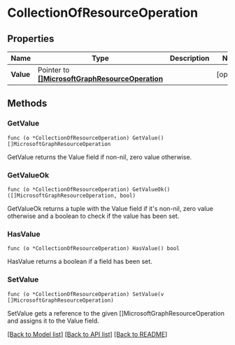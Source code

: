 # CollectionOfResourceOperation

## Properties

Name | Type | Description | Notes
------------ | ------------- | ------------- | -------------
**Value** | Pointer to [**[]MicrosoftGraphResourceOperation**](microsoft.graph.resourceOperation.md) |  | [optional] 

## Methods

### GetValue

`func (o *CollectionOfResourceOperation) GetValue() []MicrosoftGraphResourceOperation`

GetValue returns the Value field if non-nil, zero value otherwise.

### GetValueOk

`func (o *CollectionOfResourceOperation) GetValueOk() ([]MicrosoftGraphResourceOperation, bool)`

GetValueOk returns a tuple with the Value field if it's non-nil, zero value otherwise
and a boolean to check if the value has been set.

### HasValue

`func (o *CollectionOfResourceOperation) HasValue() bool`

HasValue returns a boolean if a field has been set.

### SetValue

`func (o *CollectionOfResourceOperation) SetValue(v []MicrosoftGraphResourceOperation)`

SetValue gets a reference to the given []MicrosoftGraphResourceOperation and assigns it to the Value field.


[[Back to Model list]](../README.md#documentation-for-models) [[Back to API list]](../README.md#documentation-for-api-endpoints) [[Back to README]](../README.md)


